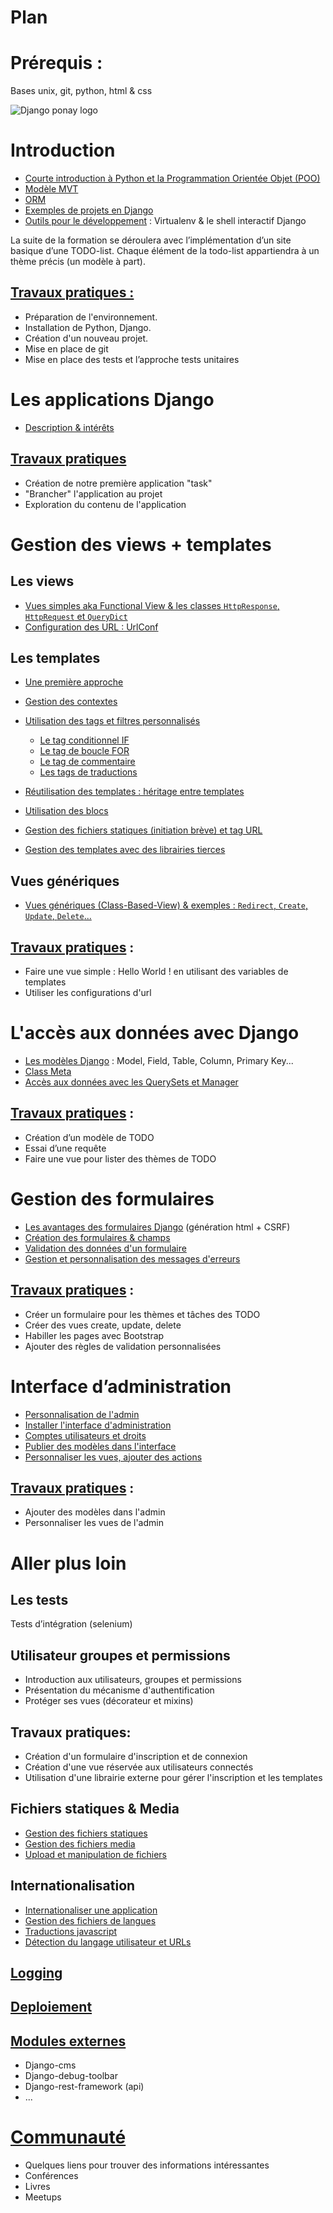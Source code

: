 
Plan
====

# Prérequis :

Bases unix, git, python, html & css

![Django ponay logo](/emencia-django-training/_static/magic-pony-django-wallpaper.png)

# Introduction

* [Courte introduction à Python et la Programmation Orientée Objet (POO)](introduction-python.html)
* [Modèle MVT](modele-mvt.html)
* [ORM](orm.html)
* [Exemples de projets en Django](sites-utlisant-django.html)
* [Outils pour le développement](outils-developpement.html) : Virtualenv  & le shell interactif Django

La suite de la formation se déroulera avec l’implémentation d’un site basique d’une TODO-list. Chaque élément de la todo-list appartiendra à un thème précis (un modèle à part).

## [Travaux pratiques :](tp-introduction.html)

* Préparation de l'environnement.
* Installation de Python, Django.
* Création d'un nouveau projet.
* Mise en place de git
* Mise en place des tests et l’approche tests unitaires

# Les applications Django

* [Description & intérêts](applications-django.html)

## [Travaux pratiques](tp-applications-django.html)

* Création de notre première application "task"
* "Brancher" l'application au projet
* Exploration du contenu de l'application

# Gestion des views + templates

## Les views

* [Vues simples aka Functional View & les classes `HttpResponse`, `HttpRequest` et `QueryDict`](vues-simples.html)
* [Configuration des URL : UrlConf](/configuration-des-url.html)

## Les templates

* [Une première approche](premiere-approche.html)
* [Gestion des contextes](gestion-des-contextes.html)
* [Utilisation des tags et filtres personnalisés](utilisation-variables-filtres-tags-personnalises.html)

  * [Le tag conditionnel IF](tag-conditionnel-if.html)
  * [Le tag de boucle FOR](tag-de-boucle-for.html)
  * [Le tag de commentaire](tag-de-commentaire.html)
  * [Les tags de traductions](tags-de-traductions.html)

* [Réutilisation des templates : héritage entre templates](reutilisation-templates-heritage-entre-templates.html)
* [Utilisation des blocs](utilisation-des-blocs.html)
* [Gestion des fichiers statiques (initiation brève) et tag URL](gestion-fichiers-statiques-et-url.html)
* [Gestion des templates avec des librairies tierces](gestion-templates-avec-librairies-tierces.html)

## Vues génériques

* [Vues génériques (Class-Based-View) & exemples : `Redirect`, `Create`, `Update`, `Delete`...](vues-generiques.html)

## [Travaux pratiques](tp-vues-templates.html) :

* Faire une vue simple : Hello World ! en utilisant des variables de templates
* Utiliser les configurations d'url

# L'accès aux données avec Django

* [Les modèles Django](modeles-django.html) : Model, Field, Table, Column, Primary Key...
* [Class Meta](class-meta.html)
* [Accès aux données avec les QuerySets et Manager](acces-donnees-avec-querysets-et-manager.html)

## [Travaux pratiques](tp-modeles-et-vues.html) :

* Création d’un modèle de TODO
* Essai d’une requête
* Faire une vue pour lister des thèmes de TODO

# Gestion des formulaires

* [Les avantages des formulaires Django](avantages-formulaires-django-generation-html-csrf.html) (génération html + CSRF)
* [Création des formulaires & champs](creation-formulaires-et-champs.html)
* [Validation des données d'un formulaire](validation-donnees-formulaire.html)
* [Gestion et personnalisation des messages d'erreurs](gestion-et-personnalisation-messages-erreurs.html)

## [Travaux pratiques](tp-formulaires.html) :

* Créer un formulaire pour les thèmes et tâches des TODO
* Créer des vues create, update, delete
* Habiller les pages avec Bootstrap
* Ajouter des règles de validation personnalisées

# Interface d’administration

* [Personnalisation de l'admin](personnalisation-admin.html)
* [Installer l'interface d'administration](installer-interface-administration.html)
* [Comptes utilisateurs et droits](comptes-utilisateurs-et-droits.html)
* [Publier des modèles dans l'interface](publier-des-modeles-interface-admin.html)
* [Personnaliser les vues, ajouter des actions](personnaliser-vues-ajouter-actions.html)

## [Travaux pratiques](tp-administration.html) :

* Ajouter des modèles dans l'admin
* Personnaliser les vues de l'admin

# Aller plus loin

## Les tests

Tests d’intégration (selenium)

## Utilisateur groupes et permissions

* Introduction aux utilisateurs, groupes et permissions
* Présentation du mécanisme d'authentification
* Protéger ses vues (décorateur et mixins)

## Travaux pratiques:

* Création d'un formulaire d'inscription et de connexion
* Création d'une vue réservée aux utilisateurs connectés
* Utilisation d'une librairie externe pour gérer l'inscription et les templates


## Fichiers statiques & Media

* [Gestion des fichiers statiques](gestion-fichiers-statiques.html)
* [Gestion des fichiers media](gestion-fichiers-media.html)
* [Upload et manipulation de fichiers](upload-et-manipulation-fichiers.html)


## Internationalisation

* [Internationaliser une application](internationaliser-application.html)
* [Gestion des fichiers de langues](gestion-fichiers-de-langues.html)
* [Traductions javascript](traductions-javascript.html)
* [Détection du langage utilisateur et URLs](detection-langage-utilisateur-et-urls.html)

## [Logging](logging.html)

## [Deploiement](deploiement.html)

## [Modules externes](modules-externes.html)

* Django-cms
* Django-debug-toolbar
* Django-rest-framework (api)
* ...

# [Communauté](communaute.html)

* Quelques liens pour trouver des informations intéressantes
* Conférences
* Livres
* Meetups
